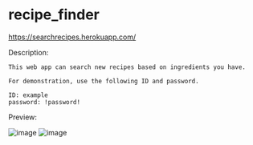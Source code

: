 # recipe_finder

https://searchrecipes.herokuapp.com/

Description:
    
    This web app can search new recipes based on ingredients you have.
    
    For demonstration, use the following ID and password.
    
    ID: example
    password: !password!
    
    
Preview:

![image](https://user-images.githubusercontent.com/83483285/123019286-360c4780-d39e-11eb-9995-7b94d1f7e5fb.png)
![image](https://user-images.githubusercontent.com/83483285/123019324-47edea80-d39e-11eb-8ce1-7f5269e026c1.png)

    

